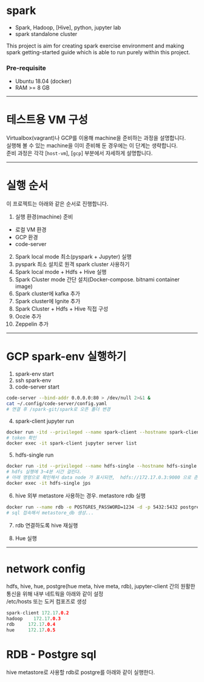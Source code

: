 # spark

- Spark, Hadoop, [Hive], python, jupyter lab  
- spark standalone cluster  
  
This project is aim for creating spark exercise environment and making spark getting-started guide which is able to run purely within this project.  

### Pre-requisite

- Ubuntu 18.04 (docker)
- RAM >= 8 GB  


---  
# 테스트용 VM 구성  
Virtualbox(vagrant)나 GCP를 이용해 machine을 준비하는 과정을 설명합니다.  
실행해 볼 수 있는 machine을 이미 준비해 둔 경우에는 이 단계는 생략합니다.  
준비 과정은 각각 [`host-vm`], [`gcp`] 부분에서 자세하게 설명합니다.  
  
  
---  
# 실행 순서  
이 프로젝트는 아래와 같은 순서로 진행합니다.  
1. 실행 환경(machine) 준비  
 - 로컬 VM 환경  
 - GCP 환경  
 - code-server 
2. Spark local mode 최소(pyspark + Jupyter) 실행  
3. pyspark 최소 설치로 원격 spark cluster 사용하기  
4. Spark local mode + Hdfs + Hive 실행  
5. Spark Cluster mode 간단 설치(Docker-compose. bitnami container image)  
6. Spark cluster에 kafka 추가  
7. Spark cluster에 Ignite 추가  
8. Spark Cluster + Hdfs + Hive 직접 구성  
9. Oozie 추가  
10. Zeppelin 추가  
  
---  
# GCP spark-env 실행하기  
1. spark-env start 
2. ssh spark-env 
3. code-server start 
```bash
code-server --bind-addr 0.0.0.0:80 > /dev/null 2>&1 &  
cat ~/.config/code-server/config.yaml 
# 연결 후 /spark-git/spark로 오픈 폴더 변경  
```
4. spark-client jupyter run   
```bash
docker run -itd --privileged --name spark-client --hostname spark-client --rm -p 8888:8888 -p 4040-4050:4040-4050 -v /spark-git/spark/spark-local/notebooks:/notebooks shwsun/jupyter-spark:1.2
# token 확인 
docker exec -it spark-client jupyter server list
```


5. hdfs-single run   
```bash
docker run -itd --privileged --name hdfs-single --hostname hdfs-single --rm shwsun/hdfs-single:1.0 
# hdfs 실행에 3~4분 시간 걸린다. 
# 아래 명령으로 확인해서 data node 가 표시되면,  hdfs://172.17.0.3:9000 으로 준비 완료. 
docker exec -it hdfs-single jps
```
6. hive 외부 metastore 사용하는 경우. metastore rdb 실행  
```bash
docker run --name rdb -e POSTGRES_PASSWORD=1234 -d -p 5432:5432 postgres
# sql 접속해서 metastore_db 생성... 
```
7. rdb 연결하도록 hive 재실행  

8. Hue 실행  
  
---  
# network config  
hdfs, hive, hue, postgre(hue meta, hive meta, rdb), jupyter-client 간의 원활한 통신을 위해 내부 네트웍을 아래와 같이 설정  
/etc/hosts 또는 도커 컴포즈로 생성  
```h
spark-client 172.17.0.2
hadoop    172.17.0.3 
rdb     172.17.0.4
hue     172.17.0.5
```
  
# RDB - Postgre sql  
hive metastore로 사용할 rdb로 postgre를 아래와 같이 실행한다.  
```bash
```


